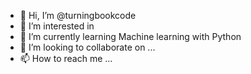 - 👋 Hi, I’m @turningbookcode
- 👀 I’m interested in 
- 🌱 I’m currently learning Machine learning with Python
- 💞️ I’m looking to collaborate on ...
- 📫 How to reach me ...

<!---
turningbookcode/turningbookcode is a ✨ special ✨ repository because its `README.md` (this file) appears on your GitHub profile.
You can click the Preview link to take a look at your changes.
--->
